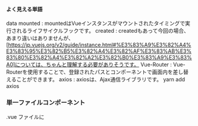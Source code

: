 #### よく見える単語
data
mounted : mountedはVueインスタンスがマウントされたタイミングで実行されるライフサイクルフックです。
created : createdもあって今回の場合、あまり違いはありませんが、[https://jp.vuejs.org/v2/guide/instance.html#%E3%83%A9%E3%82%A4%E3%83%95%E3%82%B5%E3%82%A4%E3%82%AF%E3%83%AB%E3%83%80%E3%82%A4%E3%82%A2%E3%82%B0%E3%83%A9%E3%83%A0]については、ちゃんと理解する必要がありそうです。
Vue-Router : Vue-Routerを使用することで、登録されたパスとコンポーネントで画面内を差し替えることができます。
axios : axiosは、Ajax通信ライブラリです。
  yarn add axios


### 単一ファイルコンポーネント
.vue ファイルに <template> タグを埋め込んでその中にHTMLを書き込む  
##### my-component.vue
```
<!-- 登録する -->
<template>
  <div>A custom component!</div>
</template>
```
##### app.js
components で使いたいコンポーネントのオブジェクトを指定して、 template でコンポーネントと置き換えるタグ（のようなもの）を指定する。
もちろん、 my-component.vue は読み込む必要がありますので、 import で読み込みます。
```
import MyComponent from './my-component.vue';

// root インスタンスを作成する
new Vue({
  el: '#example',
  components: { MyComponent },
  template: '<my-component></my-component>'
})
```
##### index.html.erb

HTMLは、 root要素に id="example" をつける。  
その中のコンポーネントを挿入したいところに、呼び出すコンポーネントの名前と同じタグ（のようなもの） <my-component> を記述する。  
そして app.js を読み込む。
```
<div id="example">
  <my-component></my-component>
</div>

<script src="./app.js"></script>
```
#### Drag&Drop参考
```
http://www.nct-inc.jp/engineer_blog/2599/
```

#### routerを使いたいときは
```
npm install --save vue-router  
```

### vue-routerでテンプレートの差替え
https://github.com/eiKatou/Sample/tree/a897a499404dee6a60af0ddb44d37338396b75f1/Vue.js/todo_vue

##### JavaScript(main.js)でrouter.jsをimportしつつ、親のテンプレートを表示するように設定。
```
import Vue from 'vue/dist/vue.esm.js'
import App from './App'
import router from './router'

Vue.config.productionTip = false

/* eslint-disable no-new */
new Vue({
  el: '#app',
  store,
  router,
  template: '<App/>',
  components: { App }
})
```
##### 親のてプレート(app.vue)で
```
<template>
  <div>
    <router-view></router-view>
  </div>
</template>

<script>
export default {
  name: 'app'
}
```
##### router.jsで
```
import Vue from 'vue/dist/vue.esm.js'
import Router from 'vue-router'
import Top from './components/Top'
import Edit from './components/Edit'

Vue.use(Router)

export default new Router({
  routes: [
    {
      path: '/',
      name: 'top',
      component: Top
    },
    {
      path: '/edit/:index',
      name: 'edit',
      component: Edit
    }
  ]
})
```
##### 子テンプレート１：top.vueで
```
<template>
<div>
<h1>TODO一覧</h1>
  <div id="todo_list">
    <table id="todo_table">
    <template v-for="(item, index) in todos" >
      <tr class="todo_row">
        <td class="todo">{{ item }}</td>
        <td><router-link :to="{ name:'edit', params:{index:index} }">edit</router-link></td>
      </tr>
    </template>
    </table>
  </div>
</template>
<script>
export default {
  name: 'top'
</script>
<style scoped>
</style>
```
##### 子テンプレート２：edit.vueで
```
<template>
  <div>
    <h1>TODOの編集</h1>
  </div>
</template>
<script>
export default {
  name: 'edit'
</script>
<style scoped>
</style>
```

#### Styling with Inline CSS Styles in Vue.js
```
<div style="width: 200px; height: 200px;" v-bind:style="{ 'background-color': ‘red’ }"></div>  
or  
<div style="width: 200px; height: 200px;" v-bind:style="{ 'background-color': color }"></div>
<button v-on:click="changeColor">Change Color</button>
<script>
data: {
	color: 'blue'
},
methods: {
	changeColor: function() {
		if (this.color == 'blue') {
			this.color = 'red';
		} else {
			this.color = 'blue';
		}
	}
}
</script>

or

<div v-bind:style="styles"></div>
data: {
  styles: {
	  'background-color': 'blue',
	  width: '200px',
	  height: '200px'
  }
}
```
#### Vue component に<style>を使いたい場合
html viewでjavascriptをimportするとき、stylesheetもimportする必要がある。
```
<%= javascript_pack_tag 'task_vue' %>
#追加分
<%= stylesheet_pack_tag 'task_vue' %>
```
